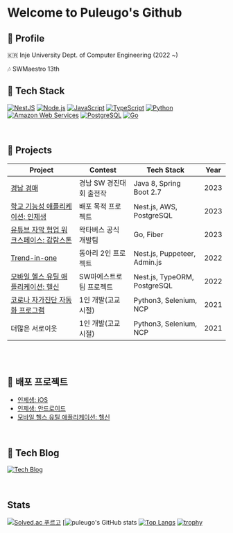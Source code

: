 # Welcome to Puleugo's Github
## 🐥 Profile

🇰🇷 Inje University Dept. of Computer Engineering  (2022 ~)

🎶 SWMaestro 13th



## 🌱 Tech Stack
[![NestJS](https://img.shields.io/badge/NestJS-E0234E?style=for-the-badge&logo=nestjs&logoColor=white)](https://nestjs.com/)
[![Node.js](https://img.shields.io/badge/Node.js-43853D?style=for-the-badge&logo=node-dot-js&logoColor=white)](https://nodejs.org/)
[![JavaScript](https://img.shields.io/badge/JavaScript-F7DF1E?style=for-the-badge&logo=javascript&logoColor=black)](https://developer.mozilla.org/en-US/docs/Web/JavaScript)
[![TypeScript](https://img.shields.io/badge/TypeScript-3178C6?style=for-the-badge&logo=typescript&logoColor=white)](https://www.typescriptlang.org/)
[![Python](https://img.shields.io/badge/Python-3776AB?style=for-the-badge&logo=python&logoColor=white)](https://www.python.org/)
[![Amazon Web Services](https://img.shields.io/badge/Amazon%20Web%20Services-232F3E?style=for-the-badge&logo=amazon-aws&logoColor=white)](https://aws.amazon.com/)
[![PostgreSQL](https://img.shields.io/badge/PostgreSQL-4169E1?style=for-the-badge&logo=postgresql&logoColor=white)](https://www.postgresql.org/)
[![Go](https://img.shields.io/badge/Go-00ADD8?style=for-the-badge&logo=go&logoColor=white)](https://golang.org/)



<br/>

## 🌱 Projects
| Project                                              | Contest                                            | Tech Stack           | Year |
|------------------------------------------------------|----------------------------------------------------|--------------------|------|
| [경남 경매](https://github.com/gyeongnam-gyeongmae/server) | 경남 SW 경진대회 출전작 | Java 8, Spring Boot 2.7 | 2023 |
| [학교 기능성 애플리케이션: 인제생](https://github.com/puleugo/IJS) | 배포 목적 프로젝트 | Nest.js, AWS, PostgreSQL | 2023 |
| [유튜브 자막 협업 워크스페이스: 감람스톤](https://gamramstone.wesub.io/) | 왁타버스 공식 개발팀 | Go, Fiber | 2023 |
| [Trend-in-one](https://github.com/inje-megabrain/trend-in-one-be/blob/main/README.md) | 동아리 2인 프로젝트 | Nest.js, Puppeteer, Admin.js | 2022 |
| [모바일 헬스 유틸 애플리케이션: 헬신](https://play.google.com/store/apps/details?id=life.healthy.be) | SW마에스트로 팀 프로젝트 | Nest.js, TypeORM, PostgreSQL | 2022 |
| [코로나 자가진단 자동화 프로그램](https://github.com/puleugo/covid-19-eduro-self-diagnosis-program) | 1인 개발(고교 시절) | Python3, Selenium, NCP | 2021 |
| 더많은 서로이웃 | 1인 개발(고교 시절) | Python3, Selenium, NCP | 2021 |


<br/><br/>

## 🌱 배포 프로젝트
- [인제생: iOS](https://apps.apple.com/kr/app/인제생/id6449248764)
- [인제생: 안드로이드](https://play.google.com/store/apps/details?id=com.awesome.ijs)
- [모바일 헬스 유틸 애플리케이션: 헬신](https://play.google.com/store/apps/details?id=life.healthy.be) 

<br/>

## 🌱 Tech Blog
[![Tech Blog](https://img.shields.io/badge/Tech%20Blog-FF5722?style=for-the-badge&logo=Tistory&logoColor=white&link=https://puleugo.tistory.com)](https://puleugo.tistory.com/)

<br/>

## Stats
[![Solved.ac 푸르고](http://mazassumnida.wtf/api/generate_badge?boj=puleugo)](https://solved.ac/puleugo)
[![puleugo's GitHub stats](https://github-readme-stats.vercel.app/api?username=puleugo&show_icons=true&theme=radical)
[![Top Langs](https://github-readme-stats.vercel.app/api/top-langs/?username=puleugo&layout=compact)](https://github.com/anuraghazra/github-readme-stats)
[![trophy](https://github-profile-trophy.vercel.app/?username=puleugo&column=4&no-frame=true)](https://github.com/ryo-ma/github-profile-trophy)

